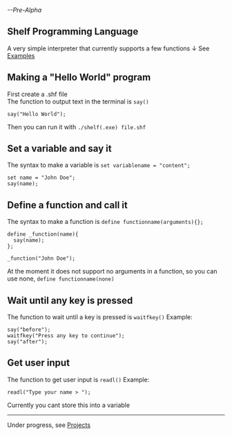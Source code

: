 *--Pre-Alpha*

Shelf Programming Language
------------------------
A very simple interpreter that currently supports a few functions ↓ See [Examples](https://github.com/robi0t/Shelf/tree/main/examples)


Making a "Hello World" program 
------------------------
First create a .shf file\
The function to output text in the terminal is `say()`
```
say("Hello World");
```
Then you can run it with `./shelf(.exe) file.shf` 

Set a variable and say it
------------------------
The syntax to make a variable is `set variablename = "content";`
```
set name = "John Doe";
say(name);
```

Define a function and call it
------------------------
The syntax to make a function is `define functionname(arguments){};`
```
define _function(name){
  say(name);
};

_function("John Doe");
```
At the moment it does not support no arguments in a function, so you can use none, `define functionname(none)`

Wait until any key is pressed
------------------------
The function to wait until a key is pressed is `waitfkey()`
Example:
```
say("before");
waitfkey("Press any key to continue");
say("after");
```

Get user input
------------------------
The function to get user input is `readl()`
Example:
```
readl("Type your name > ");
```
Currently you cant store this into a variable

---
Under progress, see [Projects](https://github.com/robi0t/Shelf/projects/1) 
